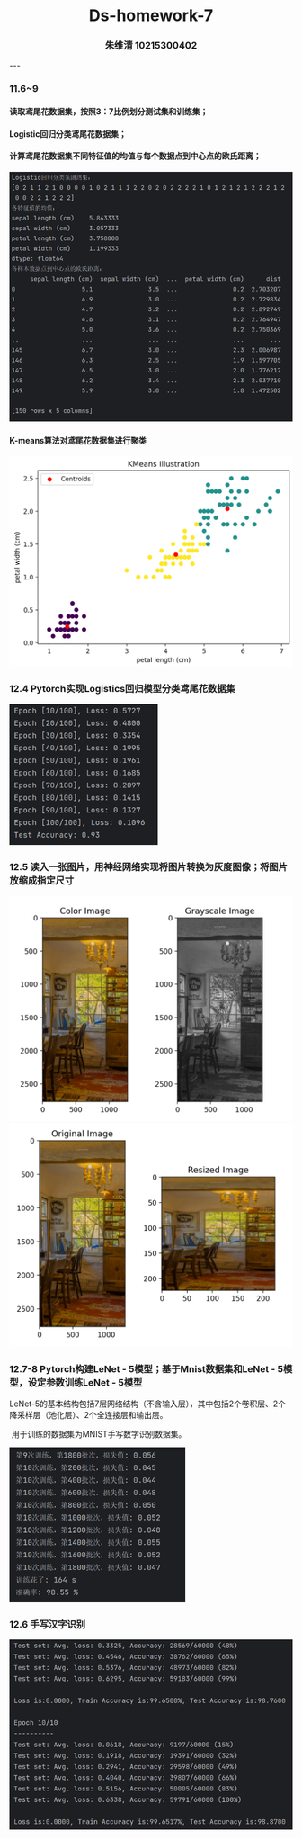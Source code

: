 <h1>
    <center>
        Ds-homework-7
</h1>

<h3>
    <center>
        朱维清 10215300402
</h3>
---

### 11.6~9

#### 读取鸢尾花数据集，按照3：7比例划分测试集和训练集；

#### Logistic回归分类鸢尾花数据集；

#### 计算鸢尾花数据集不同特征值的均值与每个数据点到中心点的欧氏距离；

<img src="image/ds-homework-6/image-20231109192056057.png" alt="image-20231109192056057" style="zoom:67%;" />

#### K-means算法对鸢尾花数据集进行聚类

<img src="image/ds-homework-6/image-20231109192110617.png" alt="image-20231109192110617" style="zoom: 50%;" />



### 12.4 Pytorch实现Logistics回归模型分类鸢尾花数据集

<img src="image/ds-homework-6/image-20231109192520326.png" alt="image-20231109192520326" style="zoom:67%;" />



### 12.5 读入一张图片，用神经网络实现将图片转换为灰度图像；将图片放缩成指定尺寸

<img src="image/ds-homework-6/image-20231109192834760.png" alt="image-20231109192834760" style="zoom:50%;" />

<img src="image/ds-homework-6/image-20231109192935643.png" alt="image-20231109192935643" style="zoom:50%;" />



### 12.7-8 Pytorch构建LeNet - 5模型；基于Mnist数据集和LeNet - 5模型，设定参数训练LeNet - 5模型

​		LeNet-5的基本结构包括7层网络结构（不含输入层），其中包括2个卷积层、2个降采样层（池化层）、2个全连接层和输出层。

​		用于训练的数据集为MNIST手写数字识别数据集。

<img src="image/ds-homework-6/c72d57247b2a3772fdae87ee91bc7f4.png" alt="c72d57247b2a3772fdae87ee91bc7f4" style="zoom:67%;" />



### 12.6 手写汉字识别

<img src="image/ds-homework-6/2b3fd1f91b041f5bae8168c35093b7e.png" alt="2b3fd1f91b041f5bae8168c35093b7e" style="zoom:67%;" />